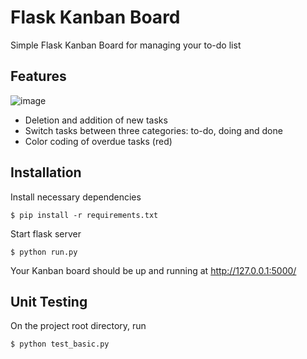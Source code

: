 # Flask Kanban Board
Simple Flask Kanban Board for managing your to-do list

## Features

![image](https://user-images.githubusercontent.com/30107576/54415484-69bd8900-4722-11e9-96e1-f5238c156a7a.png)

- Deletion and addition of new tasks
- Switch tasks between three categories: to-do, doing and done
- Color coding of overdue tasks (red)

## Installation

Install necessary dependencies

    $ pip install -r requirements.txt

Start flask server

    $ python run.py

Your Kanban board should be up and running at http://127.0.0.1:5000/

## Unit Testing

On the project root directory, run

    $ python test_basic.py
